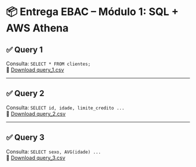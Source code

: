 # 📦 Entrega EBAC – Módulo 1: SQL + AWS Athena

## ✅ Query 1
Consulta: `SELECT * FROM clientes;`  
📎 [Download query_1.csv](./query_1.csv)

---

## ✅ Query 2
Consulta: `SELECT id, idade, limite_credito ...`  
📎 [Download query_2.csv](./query_2.csv)

---

## ✅ Query 3
Consulta: `SELECT sexo, AVG(idade) ...`  
📎 [Download query_3.csv](./query_3.csv)
